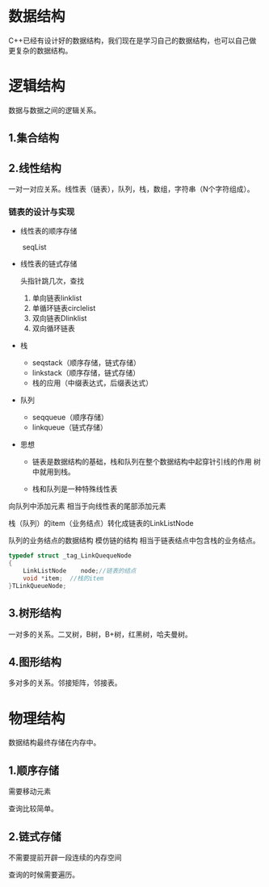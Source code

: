 # 数据结构

C++已经有设计好的数据结构，我们现在是学习自己的数据结构，也可以自己做更复杂的数据结构。

# 逻辑结构

数据与数据之间的逻辑关系。

## 1.集合结构

## 2.线性结构

一对一对应关系。线性表（链表），队列，栈，数组，字符串（N个字符组成）。

### 链表的设计与实现

- 线性表的顺序存储 

  ​	seqList

- 线性表的链式存储 

  头指针跳几次，查找

  1. 单向链表linklist
  2. 单循环链表circlelist
  3. 双向链表Dlinklist
  3. 双向循环链表

- 栈

  - seqstack（顺序存储，链式存储）
  - linkstack（顺序存储，链式存储）
  - 栈的应用（中缀表达式，后缀表达式）

- 队列

  - seqqueue（顺序存储）
  - linkqueue（链式存储）

- 思想

  - 链表是数据结构的基础，栈和队列在整个数据结构中起穿针引线的作用
    树中就用到栈。

  - 栈和队列是一种特殊线性表

向队列中添加元素 相当于向线性表的尾部添加元素

栈（队列）的item（业务结点）转化成链表的LinkListNode

队列的业务结点的数据结构   模仿链的结构 
相当于链表结点中包含栈的业务结点。

```c++
typedef struct _tag_LinkQuequeNode
{
    LinkListNode    node;//链表的结点
    void *item;  //栈的item
}TLinkQueueNode;
```

## 3.树形结构

一对多的关系。二叉树，B树，B+树，红黑树，哈夫曼树。

## 4.图形结构

多对多的关系。邻接矩阵，邻接表。

# 物理结构

数据结构最终存储在内存中。

## 1.顺序存储

需要移动元素

查询比较简单。

## 2.链式存储

不需要提前开辟一段连续的内存空间

查询的时候需要遍历。